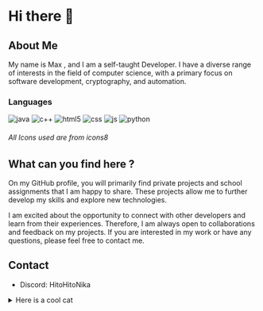 # Hi there 👋

## About Me

My name is Max , and I am a self-taught Developer. I have a diverse range of interests in the field of computer science, with a primary focus on software development, cryptography, and automation.

### Languages

![java](https://github.com/HitoHitoNika/HitoHitoNika/assets/103290810/4c1b6c72-00a1-4c36-bd9a-99412ad4d6a5)
![c++](https://github.com/HitoHitoNika/HitoHitoNika/assets/103290810/b1b9cb20-bc92-4744-8ac0-965fff2f6b1d)
![html5](https://github.com/HitoHitoNika/HitoHitoNika/assets/103290810/e5244c4c-26ba-409b-ad32-4266d8301978)
![css](https://github.com/HitoHitoNika/HitoHitoNika/assets/103290810/d27ef1dd-2186-4d62-a9c3-08770ff97b30)
![js](https://github.com/HitoHitoNika/HitoHitoNika/assets/103290810/19b67e2d-c035-45e8-85c8-d217f7aa324d)
![python](https://github.com/HitoHitoNika/HitoHitoNika/assets/103290810/1b7580f1-bca5-4d4c-a36c-23c9c04ae155)
###### All Icons used are from icons8

## What can you find here ?

On my GitHub profile, you will primarily find private projects and school assignments that I am happy to share. These projects allow me to further develop my skills and explore new technologies.

I am excited about the opportunity to connect with other developers and learn from their experiences. Therefore, I am always open to collaborations and feedback on my projects. If you are interested in my work or have any questions, please feel free to contact me.



    
## Contact
- Discord: HitoHitoNika

<details>
  <summary>Here is a cool cat</summary>
  
![image](https://github.com/HitoHitoNika/HitoHitoNika/assets/103290810/2115f813-22c4-44a8-ad64-508a287faa28)
    </details>
